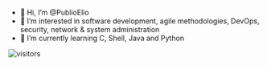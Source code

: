 - 👋 Hi, I’m @PublioElio
- 👀 I’m interested in software development, agile methodologies, DevOps, security, network & system administration
- 🌱 I’m currently learning C, Shell, Java and Python


![visitors](https://visitor-badge.glitch.me/badge?page_id=PublioElio.README.md)
